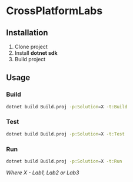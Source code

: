 # CrossPlatformLabs

## Installation
1. Clone project
2. Install **dotnet sdk**
3. Build project

## Usage

### Build
```bash
dotnet build Build.proj -p:Solution=X -t:Build
```

### Test
```bash
dotnet build Build.proj -p:Solution=X -t:Test
```

### Run
```bash
dotnet build Build.proj -p:Solution=X -t:Run
```

*Where X - Lab1, Lab2 or Lab3*